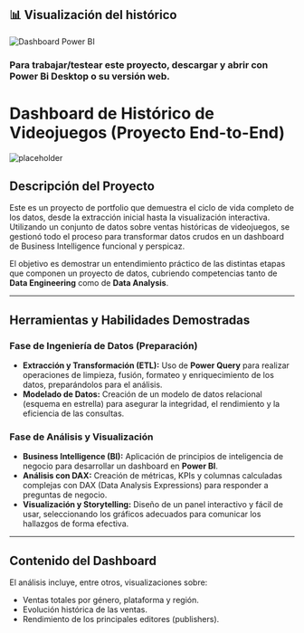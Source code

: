 ## 📊 Visualización del histórico

![Dashboard Power BI](img/dashboard.png)

### Para trabajar/testear este proyecto, descargar y abrir con Power Bi Desktop o su versión web.

# Dashboard de Histórico de Videojuegos (Proyecto End-to-End)

![placeholder](https://github.com/eironm3n/Proyectos-Power-Bi/blob/main/Hist%C3%B3rico_videojuegos/Ventas%20de%20videojuegos%20-%20Dashboard.png)

## Descripción del Proyecto
Este es un proyecto de portfolio que demuestra el ciclo de vida completo de los datos, desde la extracción inicial hasta la visualización interactiva. Utilizando un conjunto de datos sobre ventas históricas de videojuegos, se gestionó todo el proceso para transformar datos crudos en un dashboard de Business Intelligence funcional y perspicaz.

El objetivo es demostrar un entendimiento práctico de las distintas etapas que componen un proyecto de datos, cubriendo competencias tanto de **Data Engineering** como de **Data Analysis**.

---

## Herramientas y Habilidades Demostradas

### Fase de Ingeniería de Datos (Preparación)
*   **Extracción y Transformación (ETL):** Uso de **Power Query** para realizar operaciones de limpieza, fusión, formateo y enriquecimiento de los datos, preparándolos para el análisis.
*   **Modelado de Datos:** Creación de un modelo de datos relacional (esquema en estrella) para asegurar la integridad, el rendimiento y la eficiencia de las consultas.

### Fase de Análisis y Visualización
*   **Business Intelligence (BI):** Aplicación de principios de inteligencia de negocio para desarrollar un dashboard en **Power BI**.
*   **Análisis con DAX:** Creación de métricas, KPIs y columnas calculadas complejas con DAX (Data Analysis Expressions) para responder a preguntas de negocio.
*   **Visualización y Storytelling:** Diseño de un panel interactivo y fácil de usar, seleccionando los gráficos adecuados para comunicar los hallazgos de forma efectiva.

---

## Contenido del Dashboard
El análisis incluye, entre otros, visualizaciones sobre:
*   Ventas totales por género, plataforma y región.
*   Evolución histórica de las ventas.
*   Rendimiento de los principales editores (publishers).
